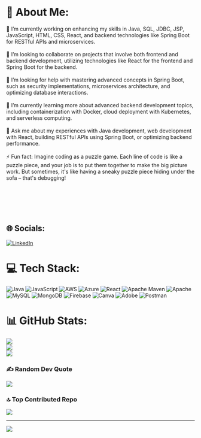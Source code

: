 # 💫 About Me:
🔭 I’m currently working on enhancing my skills in Java, SQL, JDBC, JSP, JavaScript, HTML, CSS, React, and backend technologies like Spring Boot for RESTful APIs and microservices.<br><br>👯 I’m looking to collaborate on projects that involve both frontend and backend development, utilizing technologies like React for the frontend and Spring Boot for the backend.<br><br>🤝 I’m looking for help with mastering advanced concepts in Spring Boot, such as security implementations, microservices architecture, and optimizing database interactions.<br><br>🌱 I’m currently learning more about advanced backend development topics, including containerization with Docker, cloud deployment with Kubernetes, and serverless computing.<br><br>💬 Ask me about my experiences with Java development, web development with React, building RESTful APIs using Spring Boot, or optimizing backend performance.<br><br>⚡ Fun fact: Imagine coding as a puzzle game. Each line of code is like a puzzle piece, and your job is to put them together to make the big picture work. But sometimes, it's like having a sneaky puzzle piece hiding under the sofa – that's debugging!<br><br><br><br><br><br>


## 🌐 Socials:
[![LinkedIn](https://img.shields.io/badge/LinkedIn-%230077B5.svg?logo=linkedin&logoColor=white)](https://linkedin.com/in/chiragb781) 

# 💻 Tech Stack:
![Java](https://img.shields.io/badge/java-%23ED8B00.svg?style=for-the-badge&logo=openjdk&logoColor=white) ![JavaScript](https://img.shields.io/badge/javascript-%23323330.svg?style=for-the-badge&logo=javascript&logoColor=%23F7DF1E) ![AWS](https://img.shields.io/badge/AWS-%23FF9900.svg?style=for-the-badge&logo=amazon-aws&logoColor=white) ![Azure](https://img.shields.io/badge/azure-%230072C6.svg?style=for-the-badge&logo=microsoftazure&logoColor=white) ![React](https://img.shields.io/badge/react-%2320232a.svg?style=for-the-badge&logo=react&logoColor=%2361DAFB) ![Apache Maven](https://img.shields.io/badge/Apache%20Maven-C71A36?style=for-the-badge&logo=Apache%20Maven&logoColor=white) ![Apache](https://img.shields.io/badge/apache-%23D42029.svg?style=for-the-badge&logo=apache&logoColor=white) ![MySQL](https://img.shields.io/badge/mysql-%2300000f.svg?style=for-the-badge&logo=mysql&logoColor=white) ![MongoDB](https://img.shields.io/badge/MongoDB-%234ea94b.svg?style=for-the-badge&logo=mongodb&logoColor=white) ![Firebase](https://img.shields.io/badge/Firebase-039BE5?style=for-the-badge&logo=Firebase&logoColor=white) ![Canva](https://img.shields.io/badge/Canva-%2300C4CC.svg?style=for-the-badge&logo=Canva&logoColor=white) ![Adobe](https://img.shields.io/badge/adobe-%23FF0000.svg?style=for-the-badge&logo=adobe&logoColor=white) ![Postman](https://img.shields.io/badge/Postman-FF6C37?style=for-the-badge&logo=postman&logoColor=white)
# 📊 GitHub Stats:
![](https://github-readme-stats.vercel.app/api?username=CodeLightSpeed&theme=dark&hide_border=false&include_all_commits=true&count_private=false)<br/>
![](https://github-readme-streak-stats.herokuapp.com/?user=CodeLightSpeed&theme=dark&hide_border=false)<br/>
![](https://github-readme-stats.vercel.app/api/top-langs/?username=CodeLightSpeed&theme=dark&hide_border=false&include_all_commits=true&count_private=false&layout=compact)

### ✍️ Random Dev Quote
![](https://quotes-github-readme.vercel.app/api?type=horizontal&theme=radical)

### 🔝 Top Contributed Repo
![](https://github-contributor-stats.vercel.app/api?username=CodeLightSpeed&limit=5&theme=darkhub&combine_all_yearly_contributions=true)

---
[![](https://visitcount.itsvg.in/api?id=CodeLightSpeed&icon=0&color=0)](https://visitcount.itsvg.in)

<!-- Proudly created with GPRM ( https://gprm.itsvg.in ) -->
